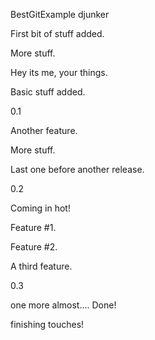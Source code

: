 BestGitExample
djunker

First bit of stuff added.

More stuff.

Hey its me, your things.

Basic stuff added.

0.1

Another feature.

More stuff.

Last one before another release.

0.2

Coming in hot!

Feature #1.

Feature #2.

A third feature.

0.3

one more almost.... Done!

finishing touches!